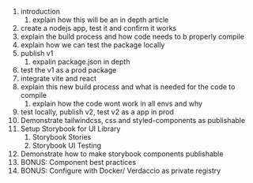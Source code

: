 1. introduction
    1. explain how this will be an in depth article 
2. create a nodejs app, test it and confirm it works
3. explain the build process and how code needs to b properly compile
4. explain how we can test the package locally
5. publish v1
    1. expalin package.json in depth
6. test the v1 as a prod package
7. integrate vite and react
8. explain this new build process and what is needed for the code to compile
    1. explain how the code wont work in all envs and why
9. test locally, publish v2, test v2 as a app in prod
10. Demonstrate tailwindcss, css and styled-components as publishable
11. Setup Storybook for UI Library
    1. Storybook Stories
    2. Storybook UI Testing
12. Demonstrate how to make storybook components publishable
13. BONUS: Component best practices
14. BONUS: Configure with Docker/ Verdaccio as private registry 
    